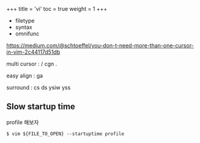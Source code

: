 +++
title  = 'vi'
toc    = true
weight = 1
+++

- filetype
- syntax
- omnifunc

https://medium.com/@schtoeffel/you-don-t-need-more-than-one-cursor-in-vim-2c44117d51db

multi cursor : / cgn .

easy align : ga

surround : cs ds ysiw yss

## Slow startup time
profile 해보자

```
$ vim ${FILE_TO_OPEN} --startuptime profile
```
